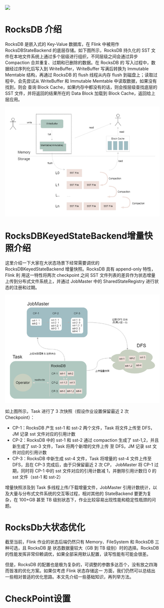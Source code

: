 
<a title="Hits" target="_blank" href="https://github.com/zeekling/hits"><img src="https://hits.b3log.org/zeekling/redis_book.svg"></a>

# RocksDB 介绍

RocksDB 是嵌入式的 Key-Value 数据库，在 Flink 中被用作 RocksDBStateBackend 的底层存储。如下图所示，RocksDB 持久化的 SST
文件在本地文件系统上通过多个层级进行组织，不同层级之间会通过异步 Compaction 合并重复、过期和已删除的数据。在 RocksDB 的
写入过程中，数据经过序列化后写入到 WriteBuffer，WriteBuffer 写满后转换为 Immutable Memtable 结构，再通过 RocksDB 的
flush 线程从内存 flush 到磁盘上；读取过程中，会先尝试从 WriteBuffer 和 Immutable Memtable 中读取数据，如果没有找到，则会
查询 Block Cache，如果内存中都没有的话，则会按层级查找底层的 SST 文件，并将返回的结果所在的 Data Block 加载到 Block 
Cache，返回给上层应用。

![pic](./RocksDB001.png)


# RocksDBKeyedStateBackend增量快照介绍

这里介绍一下大家在大状态场景下经常需要调优的 RocksDBKeyedStateBackend 增量快照。RocksDB 具有 append-only 特性，Flink 利
用这一特性将两次 checkpoint 之间 SST 文件列表的差异作为状态增量上传到分布式文件系统上，并通过 JobMaster 中的 
SharedStateRegistry 进行状态的注册和过期。

![pic](./RocksDB002.png)

如上图所示，Task 进行了 3 次快照（假设作业设置保留最近 2 次 Checkpoint）：
- CP-1：RocksDB 产生 sst-1 和 sst-2 两个文件，Task 将文件上传至 DFS，JM 记录 sst 文件对应的引用计数
- CP-2：RocksDB 中的 sst-1 和 sst-2 通过 compaction 生成了 sst-1,2，并且新生成了 sst-3 文件，Task 将两个新增的文件上传
  至 DFS，JM 记录 sst 文件对应的引用计数
- CP-3：RocksDB 中新生成 sst-4 文件，Task 将增量的 sst-4 文件上传至 DFS，且在 CP-3 完成后，由于只保留最近 2 次 CP，
  JobMaster 将 CP-1 过期，同时将 CP-1 中的 sst 文件对应的引用计数减 1，并删除引用计数归 0 的 sst 文件（sst-1 和 sst-2）


增量快照涉及到 Task 多线程上传/下载增量文件，JobMaster 引用计数统计，以及大量与分布式文件系统的交互等过程，相对其他的 
StateBackend 要更为复杂，在 100+GB 甚至 TB 级别状态下，作业比较容易出现性能和稳定性瓶颈的问题。




# RocksDb大状态优化


截至当前，Flink 作业的状态后端仍然只有 Memory、FileSystem 和 RocksDB 三种可选，且 RocksDB 是
状态数据量较大（GB 到 TB 级别）时的选择。RocksDB 的性能发挥非常仰赖调优，如果全部采用默认配置，读写性能有可能会很差。

但是，RocksDB 的配置也是极为复杂的，可调整的参数多达百个，没有放之四海而皆准的优化方案。如果仅考虑 Flink 状态存储这一
方面，我们仍然可以总结出一些相对普适的优化思路。本文先介绍一些基础知识，再列举方法。



# CheckPoint设置



